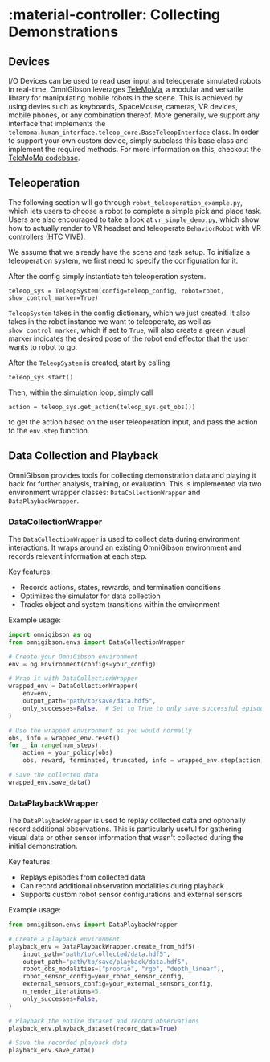 # :material-controller: **Collecting Demonstrations**


## Devices
I/O Devices can be used to read user input and teleoperate simulated robots in real-time. OmniGibson leverages [TeleMoMa](https://robin-lab.cs.utexas.edu/telemoma-web/), a modular and versatile library for manipulating mobile robots in the scene. This is achieved by using devies such as keyboards, SpaceMouse, cameras, VR devices, mobile phones, or any combination thereof. More generally, we support any interface that implements the `telemoma.human_interface.teleop_core.BaseTeleopInterface` class. In order to support your own custom device, simply subclass this base class and implement the required methods. For more information on this, checkout the [TeleMoMa codebase](https://github.com/UT-Austin-RobIn/telemoma).

## Teleoperation

The following section will go through `robot_teleoperation_example.py`, which lets users to choose a robot to complete a simple pick and place task. Users are also encouraged to take a look at `vr_simple_demo.py`, which show how to actually render to VR headset and teleoperate `BehaviorRobot` with VR controllers (HTC VIVE).

We assume that we already have the scene and task setup. To initialize a teleoperation system, we first need to specify the configuration for it.  

After the config simply instantiate teh teleoperation system.

```{.python .annotate}
teleop_sys = TeleopSystem(config=teleop_config, robot=robot, show_control_marker=True)
```

`TeleopSystem` takes in the config dictionary, which we just created. It also takes in the robot instance we want to teleoperate, as well as `show_control_marker`, which if set to `True`, will also create a green visual marker indicates the desired pose of the robot end effector that the user wants to robot to go.

After the `TeleopSystem` is created, start by calling
```{.python .annotate}
teleop_sys.start()
```

Then, within the simulation loop, simply call

```{.python .annotate}
action = teleop_sys.get_action(teleop_sys.get_obs())
```

to get the action based on the user teleoperation input, and pass the action to the `env.step` function.

## Data Collection and Playback

OmniGibson provides tools for collecting demonstration data and playing it back for further analysis, training, or evaluation. This is implemented via two environment wrapper classes: `DataCollectionWrapper` and `DataPlaybackWrapper`.

### DataCollectionWrapper

The `DataCollectionWrapper` is used to collect data during environment interactions. It wraps around an existing OmniGibson environment and records relevant information at each step.

Key features:

 - Records actions, states, rewards, and termination conditions
 - Optimizes the simulator for data collection
 - Tracks object and system transitions within the environment

Example usage:

```python
import omnigibson as og
from omnigibson.envs import DataCollectionWrapper

# Create your OmniGibson environment
env = og.Environment(configs=your_config)

# Wrap it with DataCollectionWrapper
wrapped_env = DataCollectionWrapper(
    env=env,
    output_path="path/to/save/data.hdf5",
    only_successes=False,  # Set to True to only save successful episodes
)

# Use the wrapped environment as you would normally
obs, info = wrapped_env.reset()
for _ in range(num_steps):
    action = your_policy(obs)
    obs, reward, terminated, truncated, info = wrapped_env.step(action)

# Save the collected data
wrapped_env.save_data()
```

### DataPlaybackWrapper

The `DataPlaybackWrapper` is used to replay collected data and optionally record additional observations. This is particularly useful for gathering visual data or other sensor information that wasn't collected during the initial demonstration.

Key features:
 - Replays episodes from collected data
 - Can record additional observation modalities during playback
 - Supports custom robot sensor configurations and external sensors

Example usage:

```python
from omnigibson.envs import DataPlaybackWrapper

# Create a playback environment
playback_env = DataPlaybackWrapper.create_from_hdf5(
    input_path="path/to/collected/data.hdf5",
    output_path="path/to/save/playback/data.hdf5",
    robot_obs_modalities=["proprio", "rgb", "depth_linear"],
    robot_sensor_config=your_robot_sensor_config,
    external_sensors_config=your_external_sensors_config,
    n_render_iterations=5,
    only_successes=False,
)

# Playback the entire dataset and record observations
playback_env.playback_dataset(record_data=True)

# Save the recorded playback data
playback_env.save_data()
```